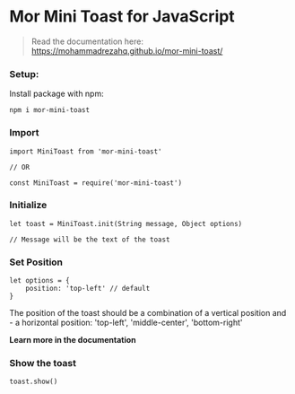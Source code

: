 # Mor Mini Toast for JavaScript


> Read the documentation here: https://mohammadrezahq.github.io/mor-mini-toast/


### Setup:

Install package with npm:

```
npm i mor-mini-toast
```

### Import

```
import MiniToast from 'mor-mini-toast'

// OR

const MiniToast = require('mor-mini-toast')
```

### Initialize

```
let toast = MiniToast.init(String message, Object options)

// Message will be the text of the toast

```

### Set Position

```
let options = {
    position: 'top-left' // default 
}
```
The position of the toast should be a combination of a vertical position and - a horizontal position: 'top-left', 'middle-center', 'bottom-right'

<b>Learn more in the documentation</b>

### Show the toast

```
toast.show()
```